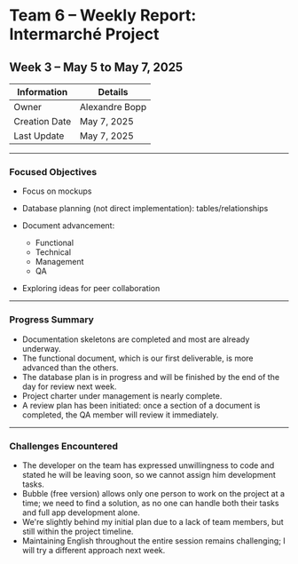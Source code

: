 # Team 6 – Weekly Report: Intermarché Project

## Week 3 – May 5 to May 7, 2025

| Information   | Details        |
| ------------- | -------------- |
| Owner         | Alexandre Bopp |
| Creation Date | May 7, 2025    |
| Last Update   | May 7, 2025    |

---

### Focused Objectives

* Focus on mockups
* Database planning (not direct implementation): tables/relationships
* Document advancement:

  * Functional
  * Technical
  * Management
  * QA
* Exploring ideas for peer collaboration

---

### Progress Summary

* Documentation skeletons are completed and most are already underway.
* The functional document, which is our first deliverable, is more advanced than the others.
* The database plan is in progress and will be finished by the end of the day for review next week.
* Project charter under management is nearly complete.
* A review plan has been initiated: once a section of a document is completed, the QA member will review it immediately.

---

### Challenges Encountered

* The developer on the team has expressed unwillingness to code and stated he will be leaving soon, so we cannot assign him development tasks.
* Bubble (free version) allows only one person to work on the project at a time; we need to find a solution, as no one can handle both their tasks and full app development alone.
* We're slightly behind my initial plan due to a lack of team members, but still within the project timeline.
* Maintaining English throughout the entire session remains challenging; I will try a different approach next week.
